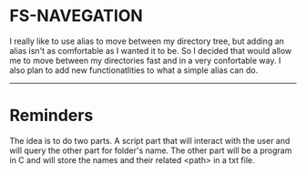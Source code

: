 # FS-NAVEGATION
 I really like to use alias to move between my directory tree, but adding an alias isn't as comfortable as I wanted it to be. So I decided that would allow me to move between my directories fast and in a very confortable way. I also plan to add new functionatlities to what a simple alias can do.

---
# Reminders

The idea is to do two parts. A script part that will interact with the user and will query the other part for folder's name. The other part will be a program in C and will store the names and their related \<path\> in a txt file.
